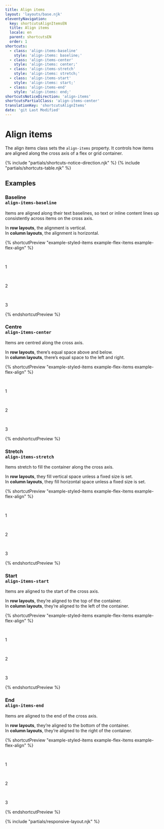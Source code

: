 ```yaml
---
title: Align items
layout: 'layouts/base.njk'
eleventyNavigation:
  key: shortcutsAlignItemsEN
  title: Align items
  locale: en
  parent: shortcutsEN
  order: 1
shortcuts:
  - class: 'align-items-baseline'
    style: 'align-items: baseline;'
  - class: 'align-items-center'
    style: 'align-items: center;'
  - class: 'align-items-stretch'
    style: 'align-items: stretch;'
  - class: 'align-items-start'
    style: 'align-items: start;'
  - class: 'align-items-end'
    style: 'align-items: end;'
shortcutsNoticeDirection: 'align-items'
shortcutsPartialClass: 'align-items-center'
translationKey: 'shortcutsAlignItems'
date: 'git Last Modified'
---
```


# Align items

The align items class sets the `align-items` property. It controls how items are aligned along the cross axis of a flex or grid container.

{% include "partials/shortcuts-notice-direction.njk" %}
{% include "partials/shortcuts-table.njk" %}

## Examples

### Baseline<br/>`align-items-baseline`

Items are aligned along their text baselines, so text or inline content lines up consistently across items on the cross axis.

In **row layouts**, the alignment is vertical.<br/>
In **column layouts**, the alignment is horizontal.

{% shortcutPreview "example-styled-items example-flex-items example-flex-align" %}

<div class="d-flex align-items-baseline">
  <p>1</p>
  <p class="pb-800">2</p>
  <p class="pt-900">3</p>
</div>
{% endshortcutPreview %}

### Centre<br/>`align-items-center`

Items are centred along the cross axis.

In **row layouts**, there’s equal space above and below.<br/>
In **column layouts**, there’s equal space to the left and right.

{% shortcutPreview "example-styled-items example-flex-items example-flex-align" %}

<div class="d-flex align-items-center">
  <p>1</p>
  <p>2</p>
  <p>3</p>
</div>
{% endshortcutPreview %}

### Stretch<br/>`align-items-stretch`

Items stretch to fill the container along the cross axis.

In **row layouts**, they fill vertical space unless a fixed size is set.<br/>
In **column layouts**, they fill horizontal space unless a fixed size is set.

{% shortcutPreview "example-styled-items example-flex-items example-flex-align" %}

<div class="d-flex align-items-stretch">
  <p>1</p>
  <p>2</p>
  <p>3</p>
</div>
{% endshortcutPreview %}

### Start<br/>`align-items-start`

Items are aligned to the start of the cross axis.

In **row layouts**, they’re aligned to the top of the container.<br/>
In **column layouts**, they’re aligned to the left of the container.

{% shortcutPreview "example-styled-items example-flex-items example-flex-align" %}

<div class="d-flex align-items-start">
  <p>1</p>
  <p>2</p>
  <p>3</p>
</div>
{% endshortcutPreview %}

### End<br/>`align-items-end`

Items are aligned to the end of the cross axis.

In **row layouts**, they’re aligned to the bottom of the container.<br/>
In **column layouts**, they’re aligned to the right of the container.

{% shortcutPreview "example-styled-items example-flex-items example-flex-align" %}

<div class="d-flex align-items-end">
  <p>1</p>
  <p>2</p>
  <p>3</p>
</div>
{% endshortcutPreview %}

{% include "partials/responsive-layout.njk" %}
